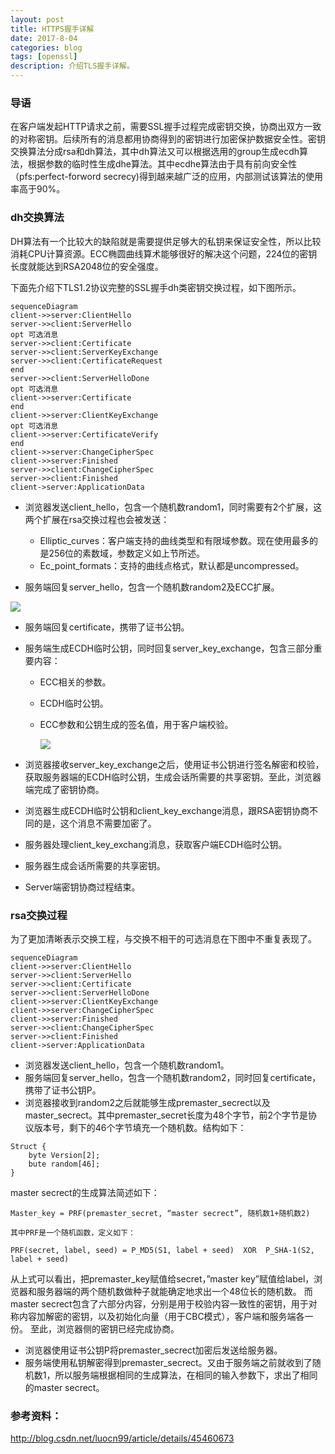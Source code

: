 ```yaml
---
layout: post
title: HTTPS握手详解
date: 2017-8-04
categories: blog
tags: [openssl]
description: 介绍TLS握手详解。
---
```




### 导语

​	在客户端发起HTTP请求之前，需要SSL握手过程完成密钥交换，协商出双方一致的对称密钥。后续所有的消息都用协商得到的密钥进行加密保护数据安全性。密钥交换算法分成rsa和dh算法，其中dh算法又可以根据选用的group生成ecdh算法，根据参数的临时性生成dhe算法。其中ecdhe算法由于具有前向安全性（pfs:perfect-forword secrecy)得到越来越广泛的应用，内部测试该算法的使用率高于90%。

### dh交换算法

DH算法有一个比较大的缺陷就是需要提供足够大的私钥来保证安全性，所以比较消耗CPU计算资源。ECC椭圆曲线算术能够很好的解决这个问题，224位的密钥长度就能达到RSA2048位的安全强度。

下面先介绍下TLS1.2协议完整的SSL握手dh类密钥交换过程，如下图所示。

```mermaid
sequenceDiagram 
client->>server:ClientHello
server->>client:ServerHello
opt 可选消息
server->>client:Certificate
server->>client:ServerKeyExchange
server->>client:CertificateRequest
end
server->>client:ServerHelloDone
opt 可选消息
client->>server:Certificate
end
client->>server:ClientKeyExchange
opt 可选消息
client->>server:CertificateVerify
end
client->>server:ChangeCipherSpec
client->>server:Finished
server->>client:ChangeCipherSpec
server->>client:Finished
client->server:ApplicationData
```

* 浏览器发送client_hello，包含一个随机数random1，同时需要有2个扩展，这两个扩展在rsa交换过程也会被发送： 

  * Elliptic_curves：客户端支持的曲线类型和有限域参数。现在使用最多的是256位的素数域，参数定义如上节所述。 
  * Ec_point_formats：支持的曲线点格式，默认都是uncompressed。 

*  服务端回复server_hello，包含一个随机数random2及ECC扩展。 

  ![](../../../../Desktop/Snip20170810_5.png)

* 服务端回复certificate，携带了证书公钥。 

* 服务端生成ECDH临时公钥，同时回复server_key_exchange，包含三部分重要内容： 

  - ECC相关的参数。 

  - ECDH临时公钥。 

  - ECC参数和公钥生成的签名值，用于客户端校验。  

    ![](../../../../Desktop/Snip20170810_4.png)

* 浏览器接收server_key_exchange之后，使用证书公钥进行签名解密和校验，获取服务器端的ECDH临时公钥，生成会话所需要的共享密钥。至此，浏览器端完成了密钥协商。 

* 浏览器生成ECDH临时公钥和client_key_exchange消息，跟RSA密钥协商不同的是，这个消息不需要加密了。 

* 服务器处理client_key_exchang消息，获取客户端ECDH临时公钥。 

*  服务器生成会话所需要的共享密钥。

*  Server端密钥协商过程结束。

### rsa交换过程

​	为了更加清晰表示交换工程，与交换不相干的可选消息在下图中不重复表现了。

```mermaid
sequenceDiagram 
client->>server:ClientHello
server->>client:ServerHello
server->>client:Certificate
server->>client:ServerHelloDone
client->>server:ClientKeyExchange
client->>server:ChangeCipherSpec
client->>server:Finished
server->>client:ChangeCipherSpec
server->>client:Finished
client->server:ApplicationData
```

* 浏览器发送client_hello，包含一个随机数random1。
* 服务端回复server_hello，包含一个随机数random2，同时回复certificate，携带了证书公钥P。
* 浏览器接收到random2之后就能够生成premaster_secrect以及master_secrect。其中premaster_secret长度为48个字节，前2个字节是协议版本号，剩下的46个字节填充一个随机数。结构如下：

```
Struct {
    byte Version[2];
    bute random[46];
}
```

master secrect的生成算法简述如下：

```
Master_key = PRF(premaster_secret, “master secrect”, 随机数1+随机数2)

其中PRF是一个随机函数，定义如下：

PRF(secret, label, seed) = P_MD5(S1, label + seed)  XOR  P_SHA-1(S2, label + seed)
```

从上式可以看出，把premaster_key赋值给secret，”master key”赋值给label，浏览器和服务器端的两个随机数做种子就能确定地求出一个48位长的随机数。 
而master secrect包含了六部分内容，分别是用于校验内容一致性的密钥，用于对称内容加解密的密钥，以及初始化向量（用于CBC模式），客户端和服务端各一份。 
至此，浏览器侧的密钥已经完成协商。

- 浏览器使用证书公钥P将premaster_secrect加密后发送给服务器。
- 服务端使用私钥解密得到premaster_secrect。又由于服务端之前就收到了随机数1，所以服务端根据相同的生成算法，在相同的输入参数下，求出了相同的master secrect。

### 参考资料：

http://blog.csdn.net/luocn99/article/details/45460673





